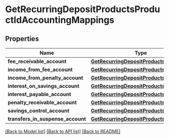 # GetRecurringDepositProductsProductIdAccountingMappings

## Properties
Name | Type | Description | Notes
------------ | ------------- | ------------- | -------------
**fee_receivable_account** | [**GetRecurringDepositProductsGlAccount**](GetRecurringDepositProductsGlAccount.md) |  | [optional] 
**income_from_fee_account** | [**GetRecurringDepositProductsGlAccount**](GetRecurringDepositProductsGlAccount.md) |  | [optional] 
**income_from_penalty_account** | [**GetRecurringDepositProductsGlAccount**](GetRecurringDepositProductsGlAccount.md) |  | [optional] 
**interest_on_savings_account** | [**GetRecurringDepositProductsGlAccount**](GetRecurringDepositProductsGlAccount.md) |  | [optional] 
**interest_payable_account** | [**GetRecurringDepositProductsGlAccount**](GetRecurringDepositProductsGlAccount.md) |  | [optional] 
**penalty_receivable_account** | [**GetRecurringDepositProductsGlAccount**](GetRecurringDepositProductsGlAccount.md) |  | [optional] 
**savings_control_account** | [**GetRecurringDepositProductsGlAccount**](GetRecurringDepositProductsGlAccount.md) |  | [optional] 
**transfers_in_suspense_account** | [**GetRecurringDepositProductsGlAccount**](GetRecurringDepositProductsGlAccount.md) |  | [optional] 

[[Back to Model list]](../README.md#documentation-for-models) [[Back to API list]](../README.md#documentation-for-api-endpoints) [[Back to README]](../README.md)

